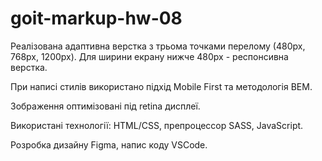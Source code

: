 # goit-markup-hw-08

Реалізована адаптивна верстка з трьома точками перелому (480px, 768px, 1200px). Для ширини екрану нижче 480px - респонсивна верстка.

При написі стилів використано підхід Mobile First та методологія BEM.

Зображення оптимізовані під retina дисплеї.

Використані технології: HTML/CSS, препроцессор SASS, JavaScript.

Розробка дизайну Figma, напис коду VSCode.
